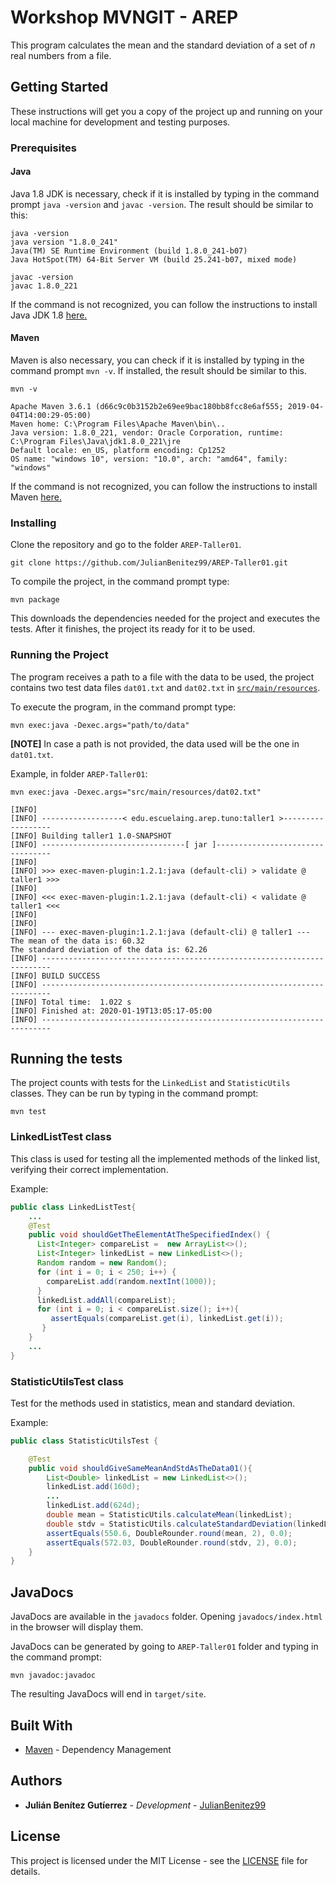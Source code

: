 # Workshop MVNGIT - AREP

This program calculates the mean and the standard deviation of a set of *n* real numbers from a file. 

## Getting Started

These instructions will get you a copy of the project up and running on your local machine for development and testing purposes.

### Prerequisites
#### Java
Java 1.8 JDK is necessary, check if it is installed by typing in the command prompt `java -version` and `javac -version`. The result should be similar to this:

```
java -version
java version "1.8.0_241"
Java(TM) SE Runtime Environment (build 1.8.0_241-b07)
Java HotSpot(TM) 64-Bit Server VM (build 25.241-b07, mixed mode)

javac -version
javac 1.8.0_221
```
If the command is not recognized, you can follow the instructions to install Java JDK 1.8 [here.](https://www.oracle.com/technetwork/java/javase/downloads/jdk8-downloads-2133151.html)

#### Maven
Maven is also necessary, you can check if it is installed by typing in the command prompt `mvn -v`. If installed, the result should be similar to this.

```
mvn -v

Apache Maven 3.6.1 (d66c9c0b3152b2e69ee9bac180bb8fcc8e6af555; 2019-04-04T14:00:29-05:00)
Maven home: C:\Program Files\Apache Maven\bin\..
Java version: 1.8.0_221, vendor: Oracle Corporation, runtime: C:\Program Files\Java\jdk1.8.0_221\jre
Default locale: en_US, platform encoding: Cp1252
OS name: "windows 10", version: "10.0", arch: "amd64", family: "windows"
```

If the command is not recognized, you can follow the instructions to install Maven [here.](https://maven.apache.org/install.html)

### Installing

Clone the repository and go to the folder `AREP-Taller01`.

`git clone https://github.com/JulianBenitez99/AREP-Taller01.git`

To compile the project, in the command prompt type:

```
mvn package
```

This downloads the dependencies needed for the project and executes the tests. After it finishes, the project its ready for it to be used.

### Running the Project
The program receives a path to a file with the data to be used, the project contains two test data files `dat01.txt` and `dat02.txt` in [`src/main/resources`](src/main/resources).

To execute the program, in the command prompt type:

```
mvn exec:java -Dexec.args="path/to/data"
```
**[NOTE]** In case a path is not provided, the data used will be the one in `dat01.txt`. 

Example, in folder `AREP-Taller01`:
```
mvn exec:java -Dexec.args="src/main/resources/dat02.txt"

[INFO]
[INFO] ------------------< edu.escuelaing.arep.tuno:taller1 >------------------
[INFO] Building taller1 1.0-SNAPSHOT
[INFO] --------------------------------[ jar ]---------------------------------
[INFO]
[INFO] >>> exec-maven-plugin:1.2.1:java (default-cli) > validate @ taller1 >>>
[INFO]
[INFO] <<< exec-maven-plugin:1.2.1:java (default-cli) < validate @ taller1 <<<
[INFO]
[INFO]
[INFO] --- exec-maven-plugin:1.2.1:java (default-cli) @ taller1 ---
The mean of the data is: 60.32
The standard deviation of the data is: 62.26
[INFO] ------------------------------------------------------------------------
[INFO] BUILD SUCCESS
[INFO] ------------------------------------------------------------------------
[INFO] Total time:  1.022 s
[INFO] Finished at: 2020-01-19T13:05:17-05:00
[INFO] ------------------------------------------------------------------------
```

## Running the tests

The project counts with tests for the `LinkedList` and `StatisticUtils` classes. They can be run by typing in the command prompt:

```
mvn test
```

### LinkedListTest class

This class is used for testing all the implemented methods of the linked list, verifying their correct implementation.

Example:
```java
public class LinkedListTest{
    ...
    @Test
    public void shouldGetTheElementAtTheSpecifiedIndex() {
      List<Integer> compareList =  new ArrayList<>();
      List<Integer> linkedList = new LinkedList<>();
      Random random = new Random();
      for (int i = 0; i < 250; i++) {
        compareList.add(random.nextInt(1000));
      }
      linkedList.addAll(compareList);
      for (int i = 0; i < compareList.size(); i++){
         assertEquals(compareList.get(i), linkedList.get(i));
       }
    }
    ...
}
```

### StatisticUtilsTest class

Test for the methods used in statistics, mean and standard deviation.

Example:
```java
public class StatisticUtilsTest {

    @Test
    public void shouldGiveSameMeanAndStdAsTheData01(){
        List<Double> linkedList = new LinkedList<>();
        linkedList.add(160d);
        ...
        linkedList.add(624d);
        double mean = StatisticUtils.calculateMean(linkedList);
        double stdv = StatisticUtils.calculateStandardDeviation(linkedList);
        assertEquals(550.6, DoubleRounder.round(mean, 2), 0.0);
        assertEquals(572.03, DoubleRounder.round(stdv, 2), 0.0);
    }
}
```

## JavaDocs
JavaDocs are available in the `javadocs` folder. Opening `javadocs/index.html` in the browser will display them.

JavaDocs can be generated by going to `AREP-Taller01` folder and typing in the command prompt:

```
mvn javadoc:javadoc
```

The resulting JavaDocs will end in `target/site`.

## Built With
* [Maven](https://maven.apache.org/) - Dependency Management


## Authors

* **Julián Benítez Gutíerrez** - *Development* - [JulianBenitez99](https://github.com/JulianBenitez99)


## License

This project is licensed under the MIT License - see the [LICENSE](LICENSE) file for details.